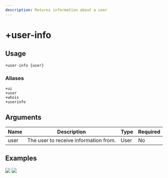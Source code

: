 ```yaml
---
description: Returns information about a user
---
```


# +user-info

## Usage

```
+user-info {user}
```

### Aliases
```
+ui
+user
+whois
+userinfo
```

## Arguments

| Name | Description                           | Type | Required |
| ---- | ------------------------------------- | ---- | -------- |
| user | The user to receive information from. | User | No       |

## Examples

![](https://tawk.link/60e18ecd649e0a0a5cca7167/kb/attachments/ve9Don9Zzz.jpg) ![](https://tawk.link/60e18ecd649e0a0a5cca7167/kb/attachments/OF5pr1d64b.jpg)
